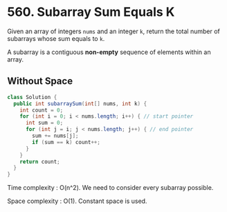 # 560. Subarray Sum Equals K
Given an array of integers ```nums``` and an integer ```k```, return the total number of subarrays whose sum equals to ```k```.

A subarray is a contiguous **non-empty** sequence of elements within an array.

## Without Space
```java
class Solution {
  public int subarraySum(int[] nums, int k) {
    int count = 0;
    for (int i = 0; i < nums.length; i++) { // start pointer
      int sum = 0;
      for (int j = i; j < nums.length; j++) { // end pointer
        sum += nums[j];
        if (sum == k) count++;
      }
    }
    return count;
  }
}
```

Time complexity : O(n^2). We need to consider every subarray possible.

Space complexity : O(1). Constant space is used.